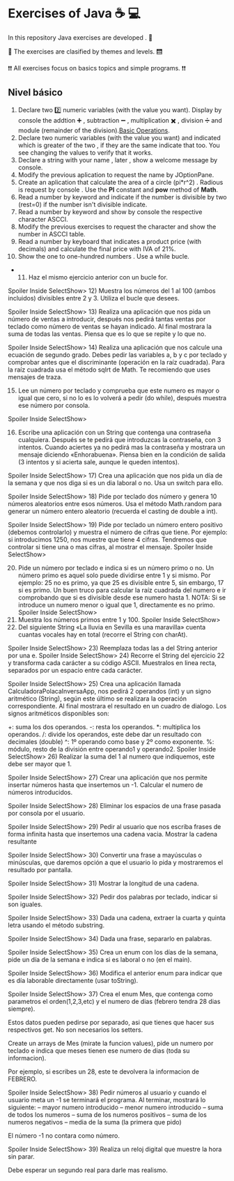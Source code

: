 # Exercises of Java ☕ 💻

In this repository Java exercises are developed . 👊

🔖 The exercises are clasified by themes and levels. 🛗

❗❗ All exercises focus on basics topics and simple programs. ❗❗

## **Nivel básico**

1. Declare two 2️⃣ numeric variables (with the value you want). Display by console the addtion ➕ , subtraction ➖ , multiplication ✖️ , division ➗ and module (remainder of the division).[Basic Operations](https://github.com/Frankma0117/Java_exercises/blob/main/Basic_Level/src/Exercise_1.java).
2. Declare two numeric variables (with the value you want) and indicated which is greater of the two , if they are the same indicate that too. You see changing the values to verify that it works.
3. Declare a string with your name , later , show a welcome message by console.
4. Modify the previous aplication to request the name by JOptionPane.
5. Create an aplication that calculate the area of a circle (pi\*r^2) . Radious is request by console . Use the **PI** constant and **pow** method of **Math**.
6. Read a number by keyword and indicate if the number is divisible by two (rest=0) if the number isn't divisible indicate.
7. Read a number by keyword and show by console the respective character ASCCI.
8. Modify the previous exercises to request the character and show the number in ASCCI table.
9. Read a number by keyboard that indicates a product price (with decimals) and calculate the final price with IVA of 21%.
10. Show the one to one-hundred numbers . Use a while bucle.
- 11. Haz el mismo ejercicio anterior con un bucle for.

Spoiler Inside SelectShow> 12) Muestra los números del 1 al 100 (ambos incluidos) divisibles entre 2 y 3. Utiliza el bucle que desees.

Spoiler Inside SelectShow> 13) Realiza una aplicación que nos pida un número de ventas a introducir, después nos pedirá tantas ventas por teclado como número de ventas se hayan indicado. Al final mostrara la suma de todas las ventas. Piensa que es lo que se repite y lo que no.

Spoiler Inside SelectShow> 14) Realiza una aplicación que nos calcule una ecuación de segundo grado. Debes pedir las variables a, b y c por teclado y comprobar antes que el discriminante (operación en la raíz cuadrada). Para la raíz cuadrada usa el método sqlrt de Math. Te recomiendo que uses mensajes de traza.

15) Lee un número por teclado y comprueba que este numero es mayor o igual que cero, si no lo es lo volverá a pedir (do while), después muestra ese número por consola.

Spoiler Inside SelectShow>

16. Escribe una aplicación con un String que contenga una contraseña cualquiera. Después se te pedirá que introduzcas la contraseña, con 3 intentos. Cuando aciertes ya no pedirá mas la contraseña y mostrara un mensaje diciendo «Enhorabuena». Piensa bien en la condición de salida (3 intentos y si acierta sale, aunque le queden intentos).

Spoiler Inside SelectShow> 17) Crea una aplicación que nos pida un día de la semana y que nos diga si es un dia laboral o no. Usa un switch para ello.

Spoiler Inside SelectShow> 18) Pide por teclado dos número y genera 10 números aleatorios entre esos números. Usa el método Math.random para generar un número entero aleatorio (recuerda el casting de double a int).

Spoiler Inside SelectShow> 19) Pide por teclado un número entero positivo (debemos controlarlo) y muestra el número de cifras que tiene. Por ejemplo: si introducimos 1250, nos muestre que tiene 4 cifras. Tendremos que controlar si tiene una o mas cifras, al mostrar el mensaje.
Spoiler Inside SelectShow>

20. Pide un número por teclado e indica si es un número primo o no. Un número primo es aquel solo puede dividirse entre 1 y si mismo. Por ejemplo: 25 no es primo, ya que 25 es divisible entre 5, sin embargo, 17 si es primo.
    Un buen truco para calcular la raíz cuadrada del numero e ir comprobando que si es divisible desde ese numero hasta 1.
    NOTA: Si se introduce un numero menor o igual que 1, directamente es no primo.
    Spoiler Inside SelectShow>
21. Muestra los números primos entre 1 y 100.
    Spoiler Inside SelectShow>
22. Del siguiente String «La lluvia en Sevilla es una maravilla» cuenta cuantas vocales hay en total (recorre el String con charAt).

Spoiler Inside SelectShow> 23) Reemplaza todas las a del String anterior por una e.
Spoiler Inside SelectShow> 24) Recorre el String del ejercicio 22 y transforma cada carácter a su código ASCII. Muestralos en linea recta, separados por un espacio entre cada carácter.

Spoiler Inside SelectShow> 25) Crea una aplicación llamada CalculadoraPolacaInversaApp, nos pedirá 2 operandos (int) y un signo aritmético (String), según este último se realizara la operación correspondiente. Al final mostrara el resultado en un cuadro de dialogo.
Los signos aritméticos disponibles son:

+: suma los dos operandos.
-: resta los operandos.
\*: multiplica los operandos.
/: divide los operandos, este debe dar un resultado con decimales (double)
^: 1º operando como base y 2º como exponente.
%: módulo, resto de la división entre operando1 y operando2.
Spoiler Inside SelectShow> 26) Realizar la suma del 1 al numero que indiquemos, este debe ser mayor que 1.

Spoiler Inside SelectShow> 27) Crear una aplicación que nos permite insertar números hasta que insertemos un -1. Calcular el numero de números introducidos.

Spoiler Inside SelectShow> 28) Eliminar los espacios de una frase pasada por consola por el usuario.

Spoiler Inside SelectShow> 29) Pedir al usuario que nos escriba frases de forma infinita hasta que insertemos una cadena vacia. Mostrar la cadena resultante

Spoiler Inside SelectShow> 30) Convertir una frase a mayúsculas o minúsculas, que daremos opción a que el usuario lo pida y mostraremos el resultado por pantalla.

Spoiler Inside SelectShow> 31) Mostrar la longitud de una cadena.

Spoiler Inside SelectShow> 32) Pedir dos palabras por teclado, indicar si son iguales.

Spoiler Inside SelectShow> 33) Dada una cadena, extraer la cuarta y quinta letra usando el método substring.

Spoiler Inside SelectShow> 34) Dada una frase, separarlo en palabras.

Spoiler Inside SelectShow> 35) Crea un enum con los días de la semana, pide un día de la semana e indica si es laboral o no (en el main).

Spoiler Inside SelectShow> 36) Modifica el anterior enum para indicar que es día laborable directamente (usar toString).

Spoiler Inside SelectShow> 37) Crea el enum Mes, que contenga como parametros el orden(1,2,3,etc) y el numero de dias (febrero tendra 28 dias siempre).

Estos datos pueden pedirse por separado, asi que tienes que hacer sus respectivos get. No son necesarios los setters.

Create un arrays de Mes (mirate la funcion values), pide un numero por teclado e indica que meses tienen ese numero de dias (toda su informacion).

Por ejemplo, si escribes un 28, este te devolvera la informacion de FEBRERO.

Spoiler Inside SelectShow> 38) Pedir números al usuario y cuando el usuario meta un -1 se terminará el programa.
Al terminar, mostrará lo siguiente:
– mayor numero introducido
– menor numero introducido
– suma de todos los numeros
– suma de los numeros positivos
– suma de los numeros negativos
– media de la suma (la primera que pido)

El número -1 no contara como número.

Spoiler Inside SelectShow> 39) Realiza un reloj digital que muestre la hora sin parar.

Debe esperar un segundo real para darle mas realismo.
